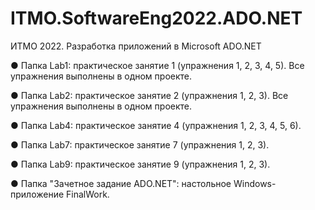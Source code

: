 # ITMO.SoftwareEng2022.ADO.NET
ИТМО 2022. Разработка приложений в Microsoft ADO.NET

● Папка Lab1:
практическое занятие 1 (упражнения 1, 2, 3, 4, 5). Все упражнения выполнены в одном проекте.

● Папка Lab2:
практическое занятие 2 (упражнения 1, 2, 3). Все упражнения выполнены в одном проекте.

● Папка Lab4:
практическое занятие 4 (упражнения 1, 2, 3, 4, 5, 6).

● Папка Lab7: практическое занятие 7 (упражнения 1, 2, 3).

● Папка Lab9: практическое занятие 9 (упражнения 1, 2, 3).

● Папка "Зачетное задание ADO.NET": настольное Windows-приложение FinalWork.
